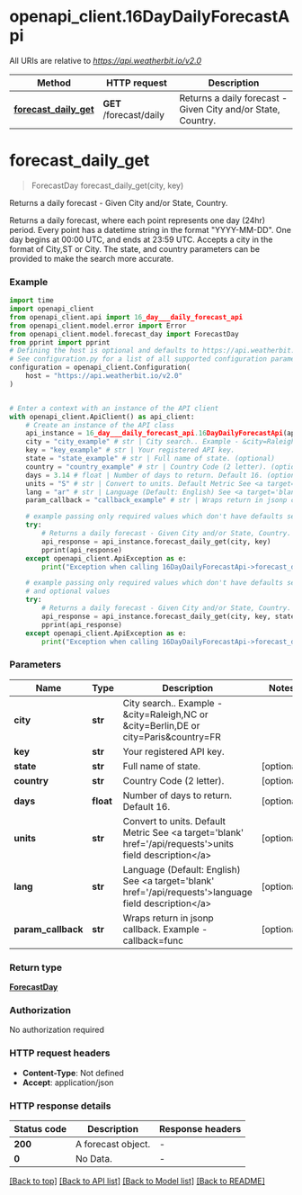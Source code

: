 # openapi_client.16DayDailyForecastApi

All URIs are relative to *https://api.weatherbit.io/v2.0*

Method | HTTP request | Description
------------- | ------------- | -------------
[**forecast_daily_get**](16DayDailyForecastApi.md#forecast_daily_get) | **GET** /forecast/daily | Returns a daily forecast - Given City and/or State, Country.


# **forecast_daily_get**
> ForecastDay forecast_daily_get(city, key)

Returns a daily forecast - Given City and/or State, Country.

Returns a daily forecast, where each point represents one day (24hr) period. Every point has a datetime string in the format \"YYYY-MM-DD\". One day begins at 00:00 UTC, and ends at 23:59 UTC. Accepts a city in the format of City,ST or City. The state, and country parameters can be provided to make the search more accurate. 

### Example

```python
import time
import openapi_client
from openapi_client.api import 16_day___daily_forecast_api
from openapi_client.model.error import Error
from openapi_client.model.forecast_day import ForecastDay
from pprint import pprint
# Defining the host is optional and defaults to https://api.weatherbit.io/v2.0
# See configuration.py for a list of all supported configuration parameters.
configuration = openapi_client.Configuration(
    host = "https://api.weatherbit.io/v2.0"
)


# Enter a context with an instance of the API client
with openapi_client.ApiClient() as api_client:
    # Create an instance of the API class
    api_instance = 16_day___daily_forecast_api.16DayDailyForecastApi(api_client)
    city = "city_example" # str | City search.. Example - &city=Raleigh,NC or &city=Berlin,DE or city=Paris&country=FR
    key = "key_example" # str | Your registered API key.
    state = "state_example" # str | Full name of state. (optional)
    country = "country_example" # str | Country Code (2 letter). (optional)
    days = 3.14 # float | Number of days to return. Default 16. (optional)
    units = "S" # str | Convert to units. Default Metric See <a target='blank' href='/api/requests'>units field description</a> (optional)
    lang = "ar" # str | Language (Default: English) See <a target='blank' href='/api/requests'>language field description</a> (optional)
    param_callback = "callback_example" # str | Wraps return in jsonp callback. Example - callback=func (optional)

    # example passing only required values which don't have defaults set
    try:
        # Returns a daily forecast - Given City and/or State, Country.
        api_response = api_instance.forecast_daily_get(city, key)
        pprint(api_response)
    except openapi_client.ApiException as e:
        print("Exception when calling 16DayDailyForecastApi->forecast_daily_get: %s\n" % e)

    # example passing only required values which don't have defaults set
    # and optional values
    try:
        # Returns a daily forecast - Given City and/or State, Country.
        api_response = api_instance.forecast_daily_get(city, key, state=state, country=country, days=days, units=units, lang=lang, param_callback=param_callback)
        pprint(api_response)
    except openapi_client.ApiException as e:
        print("Exception when calling 16DayDailyForecastApi->forecast_daily_get: %s\n" % e)
```


### Parameters

Name | Type | Description  | Notes
------------- | ------------- | ------------- | -------------
 **city** | **str**| City search.. Example - &amp;city&#x3D;Raleigh,NC or &amp;city&#x3D;Berlin,DE or city&#x3D;Paris&amp;country&#x3D;FR |
 **key** | **str**| Your registered API key. |
 **state** | **str**| Full name of state. | [optional]
 **country** | **str**| Country Code (2 letter). | [optional]
 **days** | **float**| Number of days to return. Default 16. | [optional]
 **units** | **str**| Convert to units. Default Metric See &lt;a target&#x3D;&#39;blank&#39; href&#x3D;&#39;/api/requests&#39;&gt;units field description&lt;/a&gt; | [optional]
 **lang** | **str**| Language (Default: English) See &lt;a target&#x3D;&#39;blank&#39; href&#x3D;&#39;/api/requests&#39;&gt;language field description&lt;/a&gt; | [optional]
 **param_callback** | **str**| Wraps return in jsonp callback. Example - callback&#x3D;func | [optional]

### Return type

[**ForecastDay**](ForecastDay.md)

### Authorization

No authorization required

### HTTP request headers

 - **Content-Type**: Not defined
 - **Accept**: application/json


### HTTP response details
| Status code | Description | Response headers |
|-------------|-------------|------------------|
**200** | A forecast object. |  -  |
**0** | No Data. |  -  |

[[Back to top]](#) [[Back to API list]](../README.md#documentation-for-api-endpoints) [[Back to Model list]](../README.md#documentation-for-models) [[Back to README]](../README.md)

